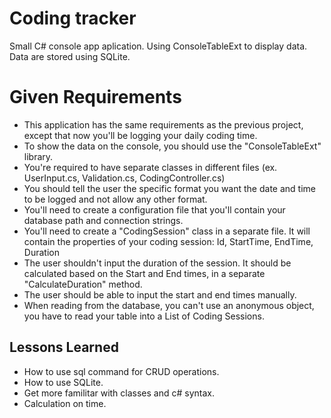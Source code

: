 
# Coding tracker

Small C# console app aplication.
Using ConsoleTableExt to display data. 
Data are stored using SQLite.

# Given Requirements
- This application has the same requirements as the previous project, except that now you'll be logging your daily coding time.
- To show the data on the console, you should use the "ConsoleTableExt" library.
- You're required to have separate classes in different files (ex. UserInput.cs, Validation.cs, CodingController.cs)
- You should tell the user the specific format you want the date and time to be logged and not allow any other format.
- You'll need to create a configuration file that you'll contain your database path and connection strings.
- You'll need to create a "CodingSession" class in a separate file. It will contain the properties of your coding session: Id, StartTime, EndTime, Duration
- The user shouldn't input the duration of the session. It should be calculated based on the Start and End times, in a separate "CalculateDuration" method.
- The user should be able to input the start and end times manually.
- When reading from the database, you can't use an anonymous object, you have to read your table into a List of Coding Sessions.


## Lessons Learned

-  How to use sql command for CRUD operations.
-  How to use SQLite.
-  Get more familitar with classes and c# syntax.
- Calculation on time.
